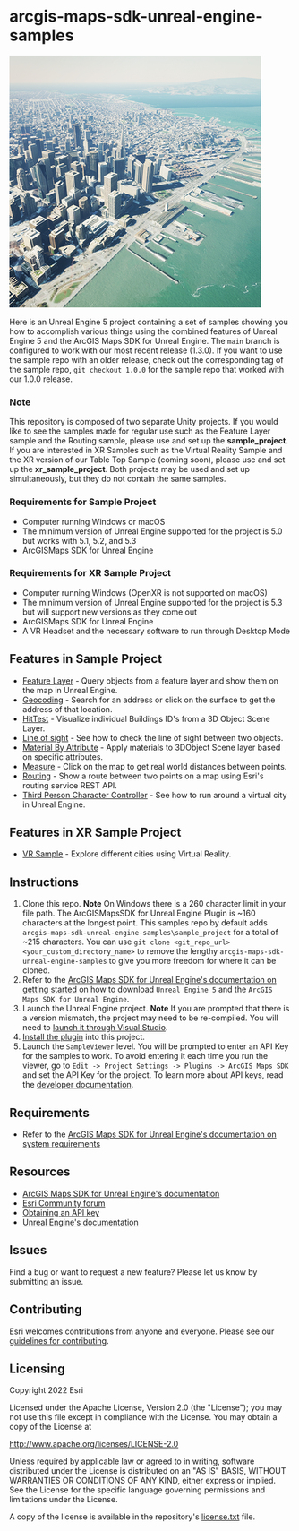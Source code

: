 # arcgis-maps-sdk-unreal-engine-samples

![image](arcgis-maps-sdk-unreal-engine-samples.png)

Here is an Unreal Engine 5 project containing a set of samples showing you how to accomplish various things using the combined features of Unreal Engine 5 and the ArcGIS Maps SDK for Unreal Engine. The `main` branch is configured to work with our most recent release (1.3.0). If you want to use the sample repo with an older release, check out the corresponding tag of the sample repo, `git checkout 1.0.0` for the sample repo that worked with our 1.0.0 release.

### Note
This repository is composed of two separate Unity projects. If you would like to see the samples made for regular use such as the Feature Layer sample and the Routing sample, please use and set up the **sample_project**. If you are interested in XR Samples such as the Virtual Reality Sample and the XR version of our Table Top Sample (coming soon), please use and set up the **xr_sample_project**. Both projects may be used and set up simultaneously, but they do not contain the same samples. 

### Requirements for Sample Project
* Computer running Windows or macOS
* The minimum version of Unreal Engine supported for the project is 5.0 but works with 5.1, 5.2, and 5.3
* ArcGISMaps SDK for Unreal Engine

### Requirements for XR Sample Project
* Computer running Windows (OpenXR is not supported on macOS)
* The minimum version of Unreal Engine supported for the project is 5.3 but will support new versions as they come out
* ArcGISMaps SDK for Unreal Engine
* A VR Headset and the necessary software to run through Desktop Mode

## Features in Sample Project

* [Feature Layer](https://github.com/Esri/arcgis-maps-sdk-unreal-engine-samples/tree/main/sample_project/Content/SampleViewer/Samples/FeatureLayer) - Query objects from a feature layer and show them on the map in Unreal Engine.
* [Geocoding](https://github.com/Esri/arcgis-maps-sdk-unreal-engine-samples/tree/main/sample_project/Content/SampleViewer/Samples/Geocoding) - Search for an address or click on the surface to get the address of that location.
* [HitTest](https://github.com/Esri/arcgis-maps-sdk-unreal-engine-samples/tree/main/sample_project/Content/SampleViewer/Samples/HitTest) - Visualize individual Buildings ID's from a 3D Object Scene Layer.
* [Line of sight](https://github.com/Esri/arcgis-maps-sdk-unreal-engine-samples/tree/main/sample_project/Content/SampleViewer/Samples/LineOfSight) - See how to check the line of sight between two objects.
* [Material By Attribute](https://github.com/Esri/arcgis-maps-sdk-unreal-engine-samples/tree/main/sample_project/Content/SampleViewer/Samples/MaterialByAttribute) - Apply materials to 3DObject Scene layer based on specific attributes.
* [Measure](https://github.com/Esri/arcgis-maps-sdk-unreal-engine-samples/tree/main/sample_project/Content/SampleViewer/Samples/Measure) - Click on the map to get real world distances between points.
* [Routing](https://github.com/Esri/arcgis-maps-sdk-unreal-engine-samples/tree/main/sample_project/Content/SampleViewer/Samples/Routing) - Show a route between two points on a map using Esri's routing service REST API.
* [Third Person Character Controller](https://github.com/Esri/arcgis-maps-sdk-unreal-engine-samples/tree/main/sample_project/Content/SampleViewer/Samples/ThirdPersonCharacter) - See how to run around a virtual city in Unreal Engine.

## Features in XR Sample Project
* [VR Sample](https://github.com/Esri/arcgis-maps-sdk-unreal-engine-samples/tree/main/xr_sample_project/Content/Samples/VRSample/readme.md) - Explore different cities using Virtual Reality.

## Instructions

1. Clone this repo. **Note** On Windows there is a 260 character limit in your file path. The ArcGISMapsSDK for Unreal Engine Plugin is ~160 characters at the longest point. This samples repo by default adds `arcgis-maps-sdk-unreal-engine-samples\sample_project` for a total of ~215 characters. You can use `git clone <git_repo_url> <your_custom_directory_name>` to remove the lengthy `arcgis-maps-sdk-unreal-engine-samples` to give you more freedom for where it can be cloned.
2. Refer to the [ArcGIS Maps SDK for Unreal Engine's documentation on getting started](https://developers.arcgis.com/unreal-engine/get-started/) on how to download `Unreal Engine 5` and the `ArcGIS Maps SDK for Unreal Engine`.
3. Launch the Unreal Engine project. **Note** If you are prompted that there is a version mismatch, the project may need to be re-compiled. You will need to [launch it through Visual Studio](https://docs.unrealengine.com/5.0/en-US/setting-up-visual-studio-development-environment-for-cplusplus-projects-in-unreal-engine/).
4. [Install the plugin](https://developers.arcgis.com/unreal-engine/install-and-set-up/add-the-plugin-to-an-existing-project/#install-the-plugin) into this project.
5. Launch the `SampleViewer` level. You will be prompted to enter an API Key for the samples to work. To avoid entering it each time you run the viewer, go to `Edit -> Project Settings -> Plugins -> ArcGIS Maps SDK` and set the API Key for the project. To learn more about API keys, read the [developer documentation](https://links.esri.com/arcgis-api-keys).

## Requirements

* Refer to the [ArcGIS Maps SDK for Unreal Engine's documentation on system requirements](https://developers.arcgis.com/unreal-engine/reference/system-requirements/)

## Resources

* [ArcGIS Maps SDK for Unreal Engine's documentation](https://developers.arcgis.com/unreal-engine/)
* [Esri Community forum](https://community.esri.com/t5/arcgis-maps-sdks-for-unreal-engine-questions/bd-p/arcgis-maps-sdks-unreal-engine-questions)
* [Obtaining an API key](https://links.esri.com/arcgis-api-keys)
* [Unreal Engine's documentation](https://docs.unrealengine.com/5.0/en-US/)

## Issues

Find a bug or want to request a new feature?  Please let us know by submitting an issue.

## Contributing

Esri welcomes contributions from anyone and everyone. Please see our [guidelines for contributing](https://github.com/esri/contributing).

## Licensing

Copyright 2022 Esri

Licensed under the Apache License, Version 2.0 (the "License");
you may not use this file except in compliance with the License.
You may obtain a copy of the License at

   http://www.apache.org/licenses/LICENSE-2.0

Unless required by applicable law or agreed to in writing, software
distributed under the License is distributed on an "AS IS" BASIS,
WITHOUT WARRANTIES OR CONDITIONS OF ANY KIND, either express or implied.
See the License for the specific language governing permissions and
limitations under the License.

A copy of the license is available in the repository's [license.txt](license.txt?raw=true) file.
